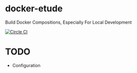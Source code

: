 # docker-etude

Build Docker Compositions, Especially For Local Development

[![Circle CI](https://circleci.com/gh/globality-corp/docker-etude/tree/develop.svg?style=svg)](https://circleci.com/gh/globality-corp/docker-etude/tree/develop)



# TODO

 - Configuration
